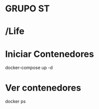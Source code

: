 # GRUPO ST
# /Life
# Iniciar Contenedores
docker-compose up -d       
# Ver contenedores
docker ps

